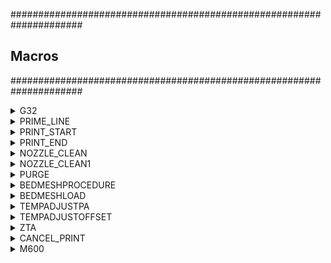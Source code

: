 #####################################################################
## Macros
#####################################################################

<details><summary>G32</summary>

``` 
[gcode_macro G32]
gcode:
    BED_MESH_CLEAR
    G28
    Z_TILT_ADJUST
    G28
    G0 X175 Y175 Z20 F6000
```
</details>


<details><summary>PRIME_LINE</summary>

``` 
# prime the nozzle 
[gcode_macro PRIME_LINE]
gcode: 
    #M117 Priming Line
    {% if "z" not in printer.toolhead.homed_axes %} ; G28 Home if needed
        G28             ; home
    {% endif %}
    SAVE_GCODE_STATE NAME=PRIME_LINE_state
    G90                                 ; absolute positioning
    G92 E0                              ; reset extruder
    G1 E10 F1000
    G1 Z5.0 F3000                       ; move Z Axis up
    G1 X10 Y50 Z0.2 F5000.0            ; move to start position
    G1 X10 Y175 Z0.2 F1000.0 E15     ; draw the first line
    G1 X10.4 Y175 Z0.2 F5000.0         ; move to side a little
    G1 X10.4 Y50 Z0.2 F1000.0 E30        ; draw the second line
    G92 E0                              ; reset Extruder
    G1 Z5.0 F3000                       ; move Z Axis up
    G1 X40 Y50 F2000.0 
    RESTORE_GCODE_STATE NAME=PRIME_LINE_state   
```
</details>


<details><summary>PRINT_START</summary>

``` 
[gcode_macro PRINT_START]
#   Use PRINT_START for the slicer starting script - please customise for your slicer of choice
gcode:    
    {% if params.BED %}
        M140 S{params.BED}         ; set bed final temp
        M190 S{params.BED}         ; wait for bed final temp
    {% endif %}
   {% if params.EXTRUDER %}
        M104 S{params.EXTRUDER}    ; set extruder final temp
        M109 S{params.EXTRUDER}    ; wait for extruder final temp
    {% endif %}
    G32
    G90             ; absolute positioning
    M82             ; absolute extruder mode
    M107            ; turn fan off
    BEDMESHLOAD
    PRIME_LINE
```
</details>


<details><summary>PRINT_END</summary>

``` 
[gcode_macro PRINT_END]
#   Use PRINT_END for the slicer ending script - please customise for your slicer of choice
gcode:

    ; Custom gcode to run at end of print
	M104 S0 		; turn off temperature
	G10 P0 R0 S0 A0	; Don't heat the tools yet. (Using G10 so SuperSlicer and PrusaSlicer recognizes we set a tool temperature)
	G10 P1 R0 S0 A0	; Don't heat the tools yet
	M140 S0 		; turn off bed
	G91 		; relative moves
	G0 Z20  		; move bed down another 30mm
	G90 		; absolute moves
    G92 E0                              ; reset extruder
	G0 X150 Y10 F30000	; Move toolhead out of the way
	SAVE_POSITION
	RSCS_OFF
    #AIR_FILTER_STOP
    BED_MESH_CLEAR

```
</details>


<details><summary>NOZZLE_CLEAN</summary>

``` 
[gcode_macro NOZZLE_CLEAN]
gcode:
   # G0 E1 F500
```
</details>


<details><summary>NOZZLE_CLEAN1</summary>

``` 
[gcode_macro NOZZLE_CLEAN1]
gcode:
    SAVE_GCODE_STATE NAME=BEFORE_CLEAN
    G91
    G0 X10 F12000       ; move to nozzle brush
    G0 Y50 F12000       ; move to nozzle brush
    G0 X-20 F12000       ; move to nozzle brush
    G0 Y-50 F12000       ; move to nozzle brush
    G0 X20 F12000       ; move to nozzle brush
    G0 Y50 F12000       ; move to nozzle brush
    G0 X-20 F12000       ; move to nozzle brush
    G0 Y-50 F12000       ; move to nozzle brush
    G0 X20 F12000       ; move to nozzle brush
    G0 Y50 F12000       ; move to nozzle brush
    G0 X-10 F12000       ; move to nozzle brush
    G0 Y-50 F12000       ; move to nozzle brush
    G90   
    RESTORE_GCODE_STATE NAME=BEFORE_CLEAN

```
</details>


<details><summary>PURGE</summary>

```
[gcode_macro PURGE]
gcode:
    SAVE_GCODE_STATE NAME=PURGE_state
    G91                 ; relative positioning
    {% for i in range(2) %}
        G1 E10 F500      ; extrude a little more
    {% endfor %}
    RESTORE_GCODE_STATE name=PURGE_state
```
</details>


<details><summary>BEDMESHPROCEDURE</summary>

``` 
[gcode_macro BEDMESHPROCEDURE]
gcode:
	BED_MESH_CLEAR
    G32
    BED_MESH_CALIBRATE
    BED_MESH_PROFILE SAVE={printer.heater_bed.target}C
    SAVE_CONFIG
```
</details>


<details><summary>BEDMESHLOAD</summary>

``` 
[gcode_macro BEDMESHLOAD]
gcode:
    
    BED_MESH_PROFILE LOAD={printer.heater_bed.target}C
```
</details>

<details><summary>TEMPADJUSTPA</summary>

``` 
[gcode_macro TEMPADJUSTPA]
gcode:
    #ABS
    {% if printer.heater_bed.target >= 100 %}
        SET_PRESSURE_ADVANCE ADVANCE=0.0435
    {% endif %}
    #PETG
    {% if printer.heater_bed.target > 80 and printer.heater_bed.target < 100 %}
        SET_PRESSURE_ADVANCE ADVANCE=0.05
    {% endif %}
    #PLA
    {% if printer.heater_bed.target <= 80 and printer.heater_bed.target > 60 %}
        SET_PRESSURE_ADVANCE ADVANCE=0.06
    {% endif %}
    {% if printer.heater_bed.target <= 60 %}
        SET_PRESSURE_ADVANCE ADVANCE=0.0
    {% endif %}
```
</details>

<details><summary>TEMPADJUSTOFFSET</summary>

``` 
[gcode_macro TEMPADJUSTOFFSET]
gcode:
    #ABS
    {% if printer.heater_bed.target >= 100 %}
        SET_GCODE_OFFSET Z=0 MOVE=1
        SET_GCODE_OFFSET Z_ADJUST=0.0 MOVE=1
    {% endif %}
    #PETG
    {% if printer.heater_bed.target > 80 and printer.heater_bed.target < 100 %}
        SET_GCODE_OFFSET Z=0 MOVE=1
        SET_GCODE_OFFSET Z_ADJUST=-0.0 MOVE=1
    {% endif %}
    #PLA
     {% if printer.heater_bed.target <= 80 and printer.heater_bed.target > 60 %}
        SET_GCODE_OFFSET Z=0 MOVE=1
        SET_GCODE_OFFSET Z_ADJUST=0.02 MOVE=1
    {% endif %}
```
</details>   

<details><summary>ZTA</summary>

``` 
[gcode_macro ZTA]
gcode:
    Z_TILT_ADJUST
```
</details>

<details><summary>CANCEL_PRINT</summary>

``` 
[gcode_macro CANCEL_PRINT]
rename_existing: BASE_CANCEL_PRINT
gcode:
    TURN_OFF_HEATERS
    
    CLEAR_PAUSE
    SDCARD_RESET_FILE
    BASE_CANCEL_PRINT
    RESET_PRINT_STATUS
    #SET_FAN_SPEED FAN=driver_fan SPEED=0
    M106 S0
    PRINT_END
    RESET_TOOLCHANGER
```
</details>

<details><summary>M600</summary>

```	
[gcode_macro M600]
    gcode:
     PAUSE
```
</details>
